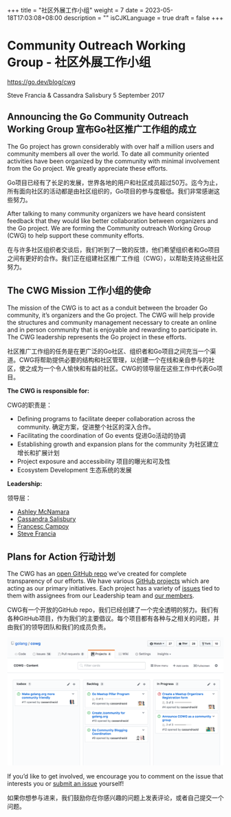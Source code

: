 +++
title = "社区外展工作小组"
weight = 7
date = 2023-05-18T17:03:08+08:00
description = ""
isCJKLanguage = true
draft = false
+++

# Community Outreach Working Group - 社区外展工作小组

https://go.dev/blog/cwg

Steve Francia & Cassandra Salisbury
5 September 2017

## Announcing the Go Community Outreach Working Group 宣布Go社区推广工作组的成立

The Go project has grown considerably with over half a million users and community members all over the world. To date all community oriented activities have been organized by the community with minimal involvement from the Go project. We greatly appreciate these efforts.

Go项目已经有了长足的发展，世界各地的用户和社区成员超过50万。迄今为止，所有面向社区的活动都是由社区组织的，Go项目的参与度极低。我们非常感谢这些努力。

After talking to many community organizers we have heard consistent feedback that they would like better collaboration between organizers and the Go project. We are forming the Community outreach Working Group (CWG) to help support these community efforts.

在与许多社区组织者交谈后，我们听到了一致的反馈，他们希望组织者和Go项目之间有更好的合作。我们正在组建社区推广工作组（CWG），以帮助支持这些社区努力。

## The CWG Mission 工作小组的使命

The mission of the CWG is to act as a conduit between the broader Go community, it’s organizers and the Go project. The CWG will help provide the structures and community management necessary to create an online and in person community that is enjoyable and rewarding to participate in. The CWG leadership represents the Go project in these efforts.

社区推广工作组的任务是在更广泛的Go社区、组织者和Go项目之间充当一个渠道。CWG将帮助提供必要的结构和社区管理，以创建一个在线和亲自参与的社区，使之成为一个令人愉快和有益的社区。CWG的领导层在这些工作中代表Go项目。

**The CWG is responsible for:**

CWG的职责是：

- Defining programs to facilitate deeper collaboration across the community. 确定方案，促进整个社区的深入合作。
- Facilitating the coordination of Go events 促进Go活动的协调
- Establishing growth and expansion plans for the community 为社区建立增长和扩展计划
- Project exposure and accessibility 项目的曝光和可及性
- Ecosystem Development 生态系统的发展

**Leadership:**

领导层：

- [Ashley McNamara](https://twitter.com/ashleymcnamara)
- [Cassandra Salisbury](https://twitter.com/Cassandraoid)
- [Francesc Campoy](https://twitter.com/francesc)
- [Steve Francia](https://twitter.com/spf13)

## Plans for Action 行动计划

The CWG has an [open GitHub repo](https://github.com/golang/cwg) we’ve created for complete transparency of our efforts. We have various [GitHub projects](https://github.com/golang/cwg/projects) which are acting as our primary initiatives. Each project has a variety of [issues](https://github.com/golang/cwg/issues) tied to them with assignees from our Leadership team and [our members](https://github.com/golang/cwg/issues/15).

CWG有一个开放的GitHub repo，我们已经创建了一个完全透明的努力。我们有各种GitHub项目，作为我们的主要倡议。每个项目都有各种与之相关的问题，并由我们的领导团队和我们的成员负责。

![img](CommunityOutreachWorkingGroup_img/project.png)

If you’d like to get involved, we encourage you to comment on the issue that interests you or [submit an issue](https://github.com/golang/cwg/issues/new) yourself!

如果你想参与进来，我们鼓励你在你感兴趣的问题上发表评论，或者自己提交一个问题。
